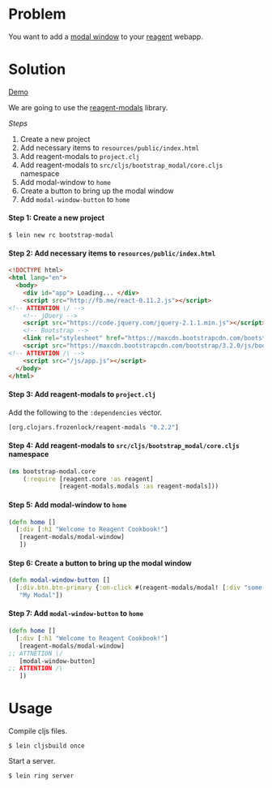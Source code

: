 # Problem

You want to add a [modal window](http://getbootstrap.com/javascript/) to your [reagent](https://github.com/reagent-project/reagent) webapp.

# Solution

[Demo](http://rc-bootstrap-modal.s3-website-us-west-1.amazonaws.com/)

We are going to use the [reagent-modals](https://github.com/Frozenlock/reagent-modals) library.

*Steps*

1. Create a new project
2. Add necessary items to `resources/public/index.html`
3. Add reagent-modals to `project.clj`
4. Add reagent-modals to `src/cljs/bootstrap_modal/core.cljs` namespace
5. Add modal-window to `home`
6. Create a button to bring up the modal window
7. Add `modal-window-button` to `home`

#### Step 1: Create a new project

```
$ lein new rc bootstrap-modal
```

#### Step 2: Add necessary items to `resources/public/index.html`

```html
<!DOCTYPE html>
<html lang="en">
  <body>
    <div id="app"> Loading... </div>
    <script src="http://fb.me/react-0.11.2.js"></script>
<!-- ATTENTION \/ -->
    <!-- jQuery -->
    <script src="https://code.jquery.com/jquery-2.1.1.min.js"></script>
    <!-- Bootstrap -->
    <link rel="stylesheet" href="https://maxcdn.bootstrapcdn.com/bootstrap/3.2.0/css/bootstrap.min.css">
    <script src="https://maxcdn.bootstrapcdn.com/bootstrap/3.2.0/js/bootstrap.min.js"></script>
<!-- ATTENTION /\ -->
    <script src="/js/app.js"></script>
  </body>
</html>
```

#### Step 3: Add reagent-modals to `project.clj`

Add the following to the `:dependencies` vector.

```clojure
[org.clojars.frozenlock/reagent-modals "0.2.2"]
```

#### Step 4: Add reagent-modals to `src/cljs/bootstrap_modal/core.cljs` namespace

```clojure
(ns bootstrap-modal.core
    (:require [reagent.core :as reagent]
              [reagent-modals.modals :as reagent-modals]))
```

#### Step 5: Add modal-window to `home`

```clojure
(defn home []
  [:div [:h1 "Welcome to Reagent Cookbook!"]
   [reagent-modals/modal-window]
   ])
```
#### Step 6: Create a button to bring up the modal window

```clojure
(defn modal-window-button []
  [:div.btn.btn-primary {:on-click #(reagent-modals/modal! [:div "some message to the user!"])} 
   "My Modal"])
```

#### Step 7: Add `modal-window-button` to `home`

```clojure
(defn home []
  [:div [:h1 "Welcome to Reagent Cookbook!"]
   [reagent-modals/modal-window]
;; ATTNETION \/
   [modal-window-button]
;; ATTENTION /\
   ])
```

# Usage

Compile cljs files.

```
$ lein cljsbuild once
```

Start a server.

```
$ lein ring server
```
	
